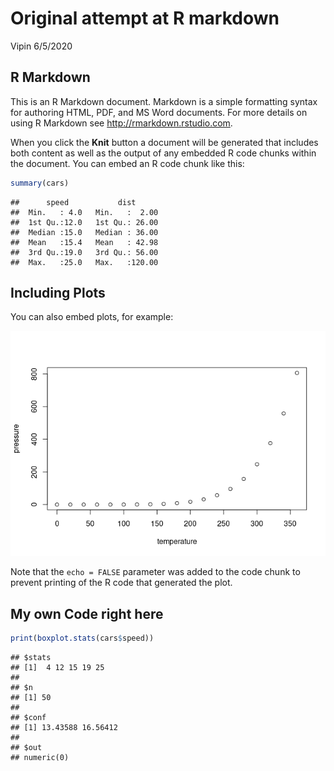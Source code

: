 Original attempt at R markdown
================
Vipin
6/5/2020

## R Markdown

This is an R Markdown document. Markdown is a simple formatting syntax
for authoring HTML, PDF, and MS Word documents. For more details on
using R Markdown see <http://rmarkdown.rstudio.com>.

When you click the **Knit** button a document will be generated that
includes both content as well as the output of any embedded R code
chunks within the document. You can embed an R code chunk like this:

``` r
summary(cars)
```

    ##      speed           dist       
    ##  Min.   : 4.0   Min.   :  2.00  
    ##  1st Qu.:12.0   1st Qu.: 26.00  
    ##  Median :15.0   Median : 36.00  
    ##  Mean   :15.4   Mean   : 42.98  
    ##  3rd Qu.:19.0   3rd Qu.: 56.00  
    ##  Max.   :25.0   Max.   :120.00

## Including Plots

You can also embed plots, for example:

![](markdown_test_files/figure-gfm/pressure-1.png)<!-- -->

Note that the `echo = FALSE` parameter was added to the code chunk to
prevent printing of the R code that generated the plot.

## My own Code right here

``` r
print(boxplot.stats(cars$speed))
```

    ## $stats
    ## [1]  4 12 15 19 25
    ## 
    ## $n
    ## [1] 50
    ## 
    ## $conf
    ## [1] 13.43588 16.56412
    ## 
    ## $out
    ## numeric(0)

